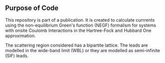 ## Purpose of Code

This repository is part of a publication. It is created to calculate currrents using the non-equilibrium Green's function (NEGF) formalism for systems with onsite Coulomb Interactions in the Hartree-Fock and Hubbard One approximation.

The scattering region considered has a bipartite lattice. The leads are modelled in the wide-band limit (WBL) or they are modelled as semi-infinite (SIF) leads.
